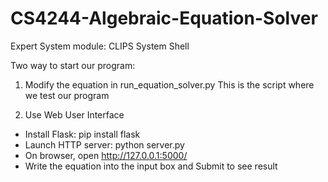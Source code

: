# CS4244-Algebraic-Equation-Solver
Expert System module: CLIPS System Shell

Two way to start our program:
1. Modify the equation in run_equation_solver.py 
This is the script where we test our program

2. Use Web User Interface
- Install Flask: pip install flask
- Launch HTTP server: python server.py
- On browser, open http://127.0.0.1:5000/
- Write the equation into the input box and Submit to see result